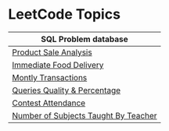 <!---LeetCode Topics Start-->
# LeetCode Topics
| SQL Problem database |
| ------- |
| [Product Sale Analysis](https://github.com/SolCat/code_training/tree/master/1155-product-sales-analysis-iii) |
| [Immediate Food Delivery](https://github.com/SolCat/code_training/tree/master/1292-immediate-food-delivery-ii) |
| [Montly Transactions](https://github.com/SolCat/code_training/tree/master/1317-monthly-transactions-i) |
| [Queries Quality & Percentage](https://github.com/SolCat/code_training/tree/master/1338-queries-quality-and-percentage) |
| [Contest Attendance](https://github.com/SolCat/code_training/tree/master/1773-percentage-of-users-attended-a-contest) |
| [Number of Subjects Taught By Teacher](https://github.com/SolCat/code_training/tree/master/2495-number-of-unique-subjects-taught-by-each-teacher) |
<!---LeetCode Topics End-->
